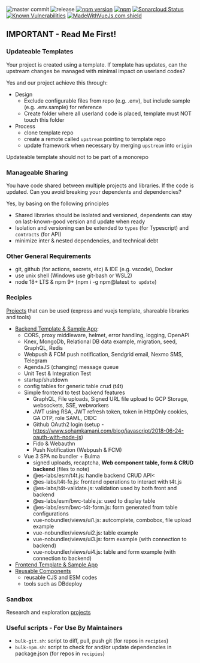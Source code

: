 ![master commit](https://badgen.net/github/last-commit/ais-one/cookbook/master)
![release](https://img.shields.io/github/v/release/ais-one/cookbook)
[![npm version](https://badge.fury.io/js/cookbook.svg)](https://badge.fury.io/js/cookbook)
[![npm](https://img.shields.io/npm/dm/cookbook.svg)](https://www.npmjs.com/package/cookbook)
[![Sonarcloud Status](https://sonarcloud.io/api/project_badges/measure?project=com.lapots.breed.judge:judge-rule-engine&metric=alert_status)](https://sonarcloud.io/dashboard?id=com.lapots.breed.judge:judge-rule-engine)
[![Known Vulnerabilities](https://snyk.io/test/github/ais-one/cookbook/badge.svg)](https://snyk.io/test/github/ais-one/cookbook)
[![MadeWithVueJs.com shield](https://madewithvuejs.com/storage/repo-shields/823-shield.svg)](https://madewithvuejs.com/p/cookbook/shield-link)

## IMPORTANT - Read Me First!

### Updateable Templates

Your project is created using a template. If template has updates, can the upstream changes be managed with minimal impact on userland codes?

Yes and our project achieve this through:

- Design
  - Exclude configurable files from repo (e.g. .env), but include sample (e.g. .env.sample) for reference
  - Create folder where all userland code is placed, template must NOT touch this folder
- Process
  - clone template repo
  - create a remote called `upstream` pointing to template repo
  - update framework when necessary by merging `upstream` into `origin`

Updateable template should not to be part of a monorepo

### Manageable Sharing

You have code shared between multiple projects and libraries. If the code is updated. Can you avoid breaking your dependents and dependencies?

Yes, by basing on the following principles
- Shared libraries should be isolated and versioned, dependents can stay on last-known-good version and update when ready
- Isolation and versioning can be extended to `types` (for Typescript) and `contracts` (for API)
- minimize inter & nested dependencies, and technical debt

### Other General Requirements

- git, github (for actions, secrets, etc) & IDE (e.g. vscode), Docker
- use unix shell (Windows use git-bash or WSL2)
- node 18+ LTS & npm 9+ (npm i -g npm@latest `to update`)

### Recipies

[Projects](recipies/README.md) that can be used (express and vuejs template, shareable libraries and tools)

- [Backend Template & Sample App](https://github.com/es-labs/express-template):
  - CORS, proxy middleware, helmet, error handling, logging, OpenAPI
  - Knex, MongoDb, Relational DB data example, migration, seed, GraphQL, Redis
  - Webpush & FCM push notification, Sendgrid email, Nexmo SMS, Telegram
  - AgendaJS (changing) message queue
  - Unit Test & Integration Test
  - startup/shutdown
  - config tables for generic table crud (t4t)
  - Simple frontend to test backend features
    - GraphQL, File uploads, Signed URL file upload to GCP Storage, websockets, SSE, webworkers
    - JWT using RSA, JWT refresh token, token in HttpOnly cookies, GA OTP, role SAML, OIDC
    - Github OAuth2 login (setup - https://www.sohamkamani.com/blog/javascript/2018-06-24-oauth-with-node-js)
    - Fido & Webauthn
    - Push Notification (Webpush & FCM)
  - Vue 3 SPA no bundler + Bulma
    - signed uploads, recaptcha, **Web component table, form & CRUD backend** (files to note)
    - @es-labs/esm/t4t.js: handle backend CRUD API<
    - @es-labs/t4t-fe.js: frontend operations to interact with t4t.js
    - @es-labs/t4t-validate.js: validation used by both front and backend
    - @es-labs/esm/bwc-table.js: used to display table
    - @es-labs/esm/bwc-t4t-form.js: form generated from table configurations
    - vue-nobundler/views/ui1.js: autcomplete, combobox, file upload example
    - vue-nobundler/views/ui2.js: table example
    - vue-nobundler/views/ui3.js: form example (with connection to backend)
    - vue-nobundler/views/ui4.js: table and form example (with connection to backend)
- [Frontend Template & Sample App](https://github.com/es-labs/vue-antd-template)
- [Reusable Components](https://github.com/es-labs/jscommon)
    - reusable CJS and ESM codes
    - tools such as DBdeploy

### Sandbox

Research and exploration [projects](sandbox/README.md)

### Useful scripts - For Use By Maintainers

- `bulk-git.sh`: script to diff, pull, push git (for repos in `recipies`)
- `bulk-npm.sh`: script to check for and/or update dependencies in package.json (for repos in `recipies`)
